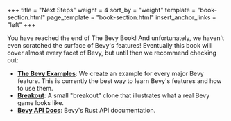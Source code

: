 +++
title = "Next Steps"
weight = 4
sort_by = "weight"
template = "book-section.html"
page_template = "book-section.html"
insert_anchor_links = "left"
+++

You have reached the end of The Bevy Book! And unfortunately, we haven't even scratched the surface of Bevy's features! Eventually this book will cover almost every facet of Bevy, but until then we recommend checking out:

* **[The Bevy Examples](https://github.com/bevyengine/bevy/tree/master/examples)**: We create an example for every major Bevy feature. This is currently the best way to learn Bevy's features and how to use them. 
* **[Breakout](https://github.com/bevyengine/bevy/blob/master/examples/game/breakout.rs)**: A small "breakout" clone that illustrates what a real Bevy game looks like.
* **[Bevy API Docs](https://docs.rs/bevy)**: Bevy's Rust API documentation.
